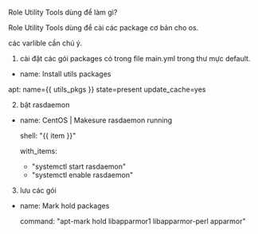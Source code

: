   Role Utility Tools dùng để làm gì?

  Role Utility Tools dùng để cài các package cơ bản cho os.


  các varlible cần chú ý.

  01. cài đặt các gói packages có trong file main.yml trong thư mực default.

  - name: Install utils packages

  apt: name={{ utils_pkgs }} state=present update_cache=yes


02. bật rasdaemon 

- name: CentOS | Makesure rasdaemon running

  shell: "{{ item }}"

  with_items:

  - "systemctl start rasdaemon"
  - "systemctl enable rasdaemon"

03. lưu các gói

- name: Mark hold packages

  command: "apt-mark hold libapparmor1 libapparmor-perl apparmor"

